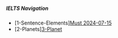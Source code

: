 ##### IELTS Navigation

- [1-Sentence-Elements][Must 2024-07-15](/4-ENGLISH/0-0-CLASSIFICATION/00-IELTS/IELTS-Must-240701.md)
- [2-Planets][3-Planet](/4-ENGLISH/0-0-CLASSIFICATION/04-Classification/3-Planet.md)
